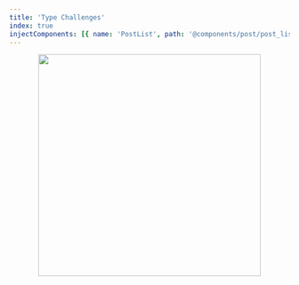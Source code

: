 ```yaml
---
title: 'Type Challenges'
index: true
injectComponents: [{ name: 'PostList', path: '@components/post/post_list.vue' }]
---
```


<p align='center'>
  <img src='https://github.com/type-challenges/type-challenges/raw/master/screenshots/logo.svg' width='400'/>
</p>

<PostList wrap='tc'/>
